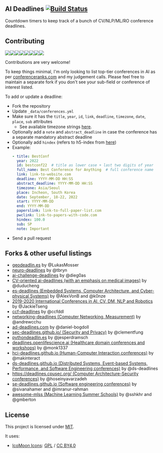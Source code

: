 ## AI Deadlines [![Build Status](https://travis-ci.com/abhshkdz/ai-deadlines.svg?branch=gh-pages)](https://travis-ci.com/abhshkdz/ai-deadlines)

Countdown timers to keep track of a bunch of CV/NLP/ML/RO conference deadlines.

## Contributing

[![](https://sourcerer.io/fame/abhshkdz/abhshkdz/ai-deadlines/images/0)](https://sourcerer.io/fame/abhshkdz/abhshkdz/ai-deadlines/links/0)[![](https://sourcerer.io/fame/abhshkdz/abhshkdz/ai-deadlines/images/1)](https://sourcerer.io/fame/abhshkdz/abhshkdz/ai-deadlines/links/1)[![](https://sourcerer.io/fame/abhshkdz/abhshkdz/ai-deadlines/images/2)](https://sourcerer.io/fame/abhshkdz/abhshkdz/ai-deadlines/links/2)[![](https://sourcerer.io/fame/abhshkdz/abhshkdz/ai-deadlines/images/3)](https://sourcerer.io/fame/abhshkdz/abhshkdz/ai-deadlines/links/3)[![](https://sourcerer.io/fame/abhshkdz/abhshkdz/ai-deadlines/images/4)](https://sourcerer.io/fame/abhshkdz/abhshkdz/ai-deadlines/links/4)[![](https://sourcerer.io/fame/abhshkdz/abhshkdz/ai-deadlines/images/5)](https://sourcerer.io/fame/abhshkdz/abhshkdz/ai-deadlines/links/5)[![](https://sourcerer.io/fame/abhshkdz/abhshkdz/ai-deadlines/images/6)](https://sourcerer.io/fame/abhshkdz/abhshkdz/ai-deadlines/links/6)[![](https://sourcerer.io/fame/abhshkdz/abhshkdz/ai-deadlines/images/7)](https://sourcerer.io/fame/abhshkdz/abhshkdz/ai-deadlines/links/7)

Contributions are very welcome!

To keep things minimal, I'm only looking to list top-tier conferences in AI as per [conferenceranks.com][6] and my judgement calls. Please feel free to maintain a separate fork if you don't see your sub-field or conference of interest listed.

To add or update a deadline:
- Fork the repository
- Update `_data/conferences.yml`
- Make sure it has the `title`, `year`, `id`, `link`, `deadline`, `timezone`, `date`, `place`, `sub` attributes
    + See available timezone strings [here](https://momentjs.com/timezone/).
- Optionally add a `note` and `abstract_deadline` in case the conference has a separate mandatory abstract deadline
- Optionally add `hindex` (refers to h5-index from [here](https://scholar.google.com/citations?view_op=top_venues&vq=eng))
- Example:
    ```yaml
    - title: BestConf
      year: 2022
      id: bestconf22  # title as lower case + last two digits of year
      full_name: Best Conference for Anything  # full conference name
      link: link-to-website.com
      deadline: YYYY-MM-DD HH:SS
      abstract_deadline: YYYY-MM-DD HH:SS
      timezone: Asia/Seoul
      place: Incheon, South Korea
      date: September, 18-22, 2022
      start: YYYY-MM-DD
      end: YYYY-MM-DD
      paperslink: link-to-full-paper-list.com
      pwclink: link-to-papers-with-code.com
      hindex: 100.0
      sub: SP
      note: Important
    ```
- Send a pull request

## Forks & other useful listings

- [geodeadlin.es][3] by @LukasMosser
- [neuro-deadlines][4] by @tbryn
- [ai-challenge-deadlines][5] by @dieg0as
- [CV-oriented ai-deadlines (with an emphasis on medical images)][8] by @duducheng
- [es-deadlines (Embedded Systems, Computer Architecture, and Cyber-physical Systems)][9] by @AlexVonB and @k0nze
- [2019-2020 International Conferences in AI, CV, DM, NLP and Robotics][10] by @JackieTseng
- [ccf-deadlines][11] by @ccfddl
- [networking-deadlines (Computer Networking, Measurement)][12] by @andrewcchu
- [ad-deadlines.com][13] by @daniel-bogdoll
- [sec-deadlines.github.io/ (Security and Privacy)][14] by @clementfung
- [pythondeadlin.es][15] by @jesperdramsch
- [deadlines.openlifescience.ai (Healthcare domain conferences and workshops)][16] by @monk1337
- [hci-deadlines.github.io (Human-Computer Interaction conferences)][17] by @makinteract
- [ds-deadlines.github.io (Distributed Systems, Event-based Systems, Performance, and Software Engineering conferences)][18] by @ds-deadlines
- [https://deadlines.cpusec.org/ (Computer Architecture-Security conferences)][19] by @hoseinyavarzadeh
- [se-deadlines.github.io (Software engineering conferences)][20] by @sivanahamer and @imranur-rahman
- [awesome-mlss (Machine Learning Summer Schools)][21] by @sshkhr and @gmberton

## License

This project is licensed under [MIT][1].

It uses:

- [IcoMoon Icons](https://icomoon.io/#icons-icomoon): [GPL](http://www.gnu.org/licenses/gpl.html) / [CC BY4.0](http://creativecommons.org/licenses/by/4.0/)

[1]: https://abhshkdz.mit-license.org/
[2]: http://aideadlin.es/
[3]: https://github.com/LukasMosser/geo-deadlines
[4]: https://github.com/tbryn/neuro-deadlines
[5]: https://github.com/dieg0as/ai-challenge-deadlines
[6]: http://www.conferenceranks.com/#
[8]: https://m3dv.github.io/ai-deadlines/
[9]: https://ekut-es.github.io/es-deadlines/
[10]: https://jackietseng.github.io/conference_call_for_paper/conferences.html
[11]: https://ccfddl.github.io/
[12]: https://noise-lab.net/networking-deadlines/
[13]: https://ad-deadlines.com/
[14]: https://sec-deadlines.github.io/
[15]: https://pythondeadlin.es/
[16]: https://deadlines.openlifescience.ai/
[17]: https://hci-deadlines.github.io/
[18]: https://ds-deadlines.github.io
[19]: https://deadlines.cpusec.org/
[20]: https://se-deadlines.github.io/
[21]: https://awesome-mlss.com/